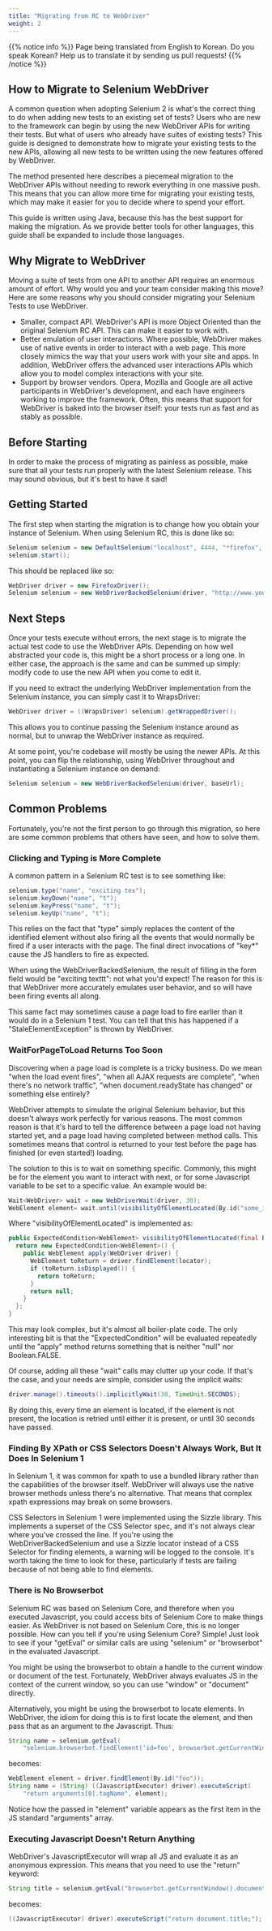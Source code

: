 ```yaml
---
title: "Migrating from RC to WebDriver"
weight: 2
---
```


{{% notice info %}}
<i class="fas fa-language"></i> Page being translated from 
English to Korean. Do you speak Korean? Help us to translate
it by sending us pull requests!
{{% /notice %}}


## How to Migrate to Selenium WebDriver


A common question when adopting Selenium 2 is what's the correct thing to do 
when adding new tests to an existing set of tests? Users who are new to the
framework can begin by using the new WebDriver APIs for writing their tests.
But what of users who already have suites of existing tests? This guide is 
designed to demonstrate how to migrate your existing tests to the new APIs, 
allowing all new tests to be written using the new features offered by WebDriver.

The method presented here describes a piecemeal migration to the WebDriver 
APIs without needing to rework everything in one massive push. This means 
that you can allow more time for migrating your existing tests, which 
may make it easier for you to decide where to spend your effort.

This guide is written using Java, because this has the best support for 
making the migration. As we provide better tools for other languages, 
this guide shall be expanded to include those languages.


## Why Migrate to WebDriver


Moving a suite of tests from one API to another API requires an enormous 
amount of effort. Why would you and your team consider making this move? 
Here are some reasons why you should consider migrating your Selenium Tests 
to use WebDriver.

* Smaller, compact API. WebDriver's API is more Object Oriented than the 
original Selenium RC API. This can make it easier to work with.
* Better emulation of user interactions. Where possible, WebDriver makes 
use of native events in order to interact with a web page. This more closely 
mimics the way that your users work with your site and apps. In addition, 
WebDriver offers the advanced user interactions APIs which allow you to 
model complex interactions with your site.
* Support by browser vendors. Opera, Mozilla and Google are all active 
participants in WebDriver's development, and each have engineers working 
to improve the framework. Often, this means that support for WebDriver 
is baked into the browser itself: your tests run as fast and as stably as 
possible.


## Before Starting


In order to make the process of migrating as painless as possible, make
sure that all your tests run properly with the latest Selenium release. 
This may sound obvious, but it's best to have it said!


## Getting Started


The first step when starting the migration is to change how you obtain 
your instance of Selenium. When using Selenium RC, this is done like so:

```java
Selenium selenium = new DefaultSelenium("localhost", 4444, "*firefox", "http://www.yoursite.com");
selenium.start();
```

This should be replaced like so:

```java
WebDriver driver = new FirefoxDriver();
Selenium selenium = new WebDriverBackedSelenium(driver, "http://www.yoursite.com");
```

## Next Steps


Once your tests execute without errors, the next stage is to migrate 
the actual test code to use the WebDriver APIs. Depending on how well 
abstracted your code is, this might be a short process or a long one. 
In either case, the approach is the same and can be summed up simply: 
modify code to use the new API when you come to edit it.

If you need to extract the underlying WebDriver implementation from 
the Selenium instance, you can simply cast it to WrapsDriver:

```java
WebDriver driver = ((WrapsDriver) selenium).getWrappedDriver();
```

This allows you to continue passing the Selenium instance around as 
normal, but to unwrap the WebDriver instance as required.

At some point, you're codebase will mostly be using the newer APIs.
At this point, you can flip the relationship, using WebDriver throughout 
and instantiating a Selenium instance on demand:

```java
Selenium selenium = new WebDriverBackedSelenium(driver, baseUrl);
```

## Common Problems


Fortunately, you're not the first person to go through this migration, 
so here are some common problems that others have seen, and how to solve them.


### Clicking and Typing is More Complete


A common pattern in a Selenium RC test is to see something like:

```java
selenium.type("name", "exciting tex");
selenium.keyDown("name", "t");
selenium.keyPress("name", "t");
selenium.keyUp("name", "t");
```
    
This relies on the fact that "type" simply replaces the content of the 
identified element without also firing all the events that would normally
be fired if a user interacts with the page. The final direct invocations
of "key*" cause the JS handlers to fire as expected.

When using the WebDriverBackedSelenium, the result of filling in the form 
field would be "exciting texttt": not what you'd expect! The reason for this
is that WebDriver more accurately emulates user behavior, and so will have
been firing events all along.

This same fact may sometimes cause a page load to fire earlier than it would
do in a Selenium 1 test. You can tell that this has happened if a 
"StaleElementException" is thrown by WebDriver.


### WaitForPageToLoad Returns Too Soon

Discovering when a page load is complete is a tricky business. Do we mean 
"when the load event fires", "when all AJAX requests are complete", "when 
there's no network traffic", "when document.readyState has changed" or something
else entirely?

WebDriver attempts to simulate the original Selenium behavior, but this doesn't
always work perfectly for various reasons. The most common reason is that it's 
hard to tell the difference between a page load not having started yet, and a 
page load having completed between method calls. This sometimes means that 
control is returned to your test before the page has finished (or even started!)
loading.

The solution to this is to wait on something specific. Commonly, this might be
for the element you want to interact with next, or for some Javascript variable
to be set to a specific value. An example would be:

```java
Wait<WebDriver> wait = new WebDriverWait(driver, 30);
WebElement element= wait.until(visibilityOfElementLocated(By.id("some_id")));
```
    
Where "visibilityOfElementLocated" is implemented as:

```java
public ExpectedCondition<WebElement> visibilityOfElementLocated(final By locator) {
  return new ExpectedCondition<WebElement>() {
    public WebElement apply(WebDriver driver) {
      WebElement toReturn = driver.findElement(locator);
      if (toReturn.isDisplayed()) {
        return toReturn;
      }
      return null;
    }
  };
}
```
 
This may look complex, but it's almost all boiler-plate code. The only 
interesting bit is that the "ExpectedCondition" will be evaluated repeatedly
until the "apply" method returns something that is neither "null" 
nor Boolean.FALSE.

Of course, adding all these "wait" calls may clutter up your code. If 
that's the case, and your needs are simple, consider using the implicit waits:

```java
driver.manage().timeouts().implicitlyWait(30, TimeUnit.SECONDS);
```

By doing this, every time an element is located, if the element is not present,
the location is retried until either it is present, or until 30 seconds have 
passed.

### Finding By XPath or CSS Selectors Doesn't Always Work, But It Does In Selenium 1

In Selenium 1, it was common for xpath to use a bundled library rather than
the capabilities of the browser itself. WebDriver will always use the native
browser methods unless there's no alternative. That means that complex xpath
expressions may break on some browsers.

CSS Selectors in Selenium 1 were implemented using the Sizzle library. This 
implements a superset of the CSS Selector spec, and it's not always clear where
you've crossed the line. If you're using the WebDriverBackedSelenium and use a
Sizzle locator instead of a CSS Selector for finding elements, a warning will
be logged to the console. It's worth taking the time to look for these, 
particularly if tests are failing because of not being able to find elements.

### There is No Browserbot

Selenium RC was based on Selenium Core, and therefore when you executed 
Javascript, you could access bits of Selenium Core to make things easier. 
As WebDriver is not based on Selenium Core, this is no longer possible. 
How can you tell if you're using Selenium Core? Simple! Just look to see 
if your "getEval" or similar calls are using "selenium" or "browserbot" 
in the evaluated Javascript.

You might be using the browserbot to obtain a handle to the current window
or document of the test. Fortunately, WebDriver always evaluates JS in the
context of the current window, so you can use "window" or "document" directly.

Alternatively, you might be using the browserbot to locate elements. 
In WebDriver, the idiom for doing this is to first locate the element, 
and then pass that as an argument to the Javascript. Thus:

```java
String name = selenium.getEval(
    "selenium.browserbot.findElement('id=foo', browserbot.getCurrentWindow()).tagName");
```

becomes:

```java
WebElement element = driver.findElement(By.id("foo"));
String name = (String) ((JavascriptExecutor) driver).executeScript(
    "return arguments[0].tagName", element);
```
        
Notice how the passed in "element" variable appears as the first item
in the JS standard "arguments" array.        


### Executing Javascript Doesn't Return Anything


WebDriver's JavascriptExecutor will wrap all JS and evaluate it as an anonymous expression. This means that you need to use the "return" keyword:

```java
String title = selenium.getEval("browserbot.getCurrentWindow().document.title");
```

becomes:

```java
((JavascriptExecutor) driver).executeScript("return document.title;");
```
    
